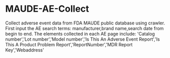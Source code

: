 # MAUDE-AE-Collect
Collect adverse event data from FDA MAUDE public database using crawler.
First input the AE search terms: manufacturer,brand name,search date from begin to end. 
The elements collected in each AE page include: 'Catalog number','Lot number','Model number','Is This An Adverse Event Report','Is This A Product Problem Report','ReportNumber','MDR Report Key','Webaddress'

